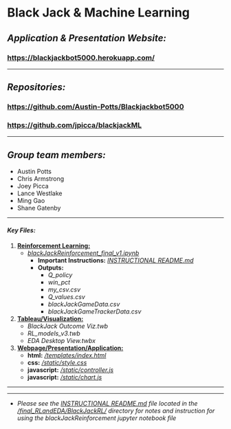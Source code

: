 # **Black Jack & Machine Learning**
## *Application & Presentation Website:*
### https://blackjackbot5000.herokuapp.com/
-----------------------------------------------------

##  *Repositories:*
### https://github.com/Austin-Potts/Blackjackbot5000
### https://github.com/jpicca/blackjackML

----

## *Group team members:*
* Austin Potts
* Chris Armstrong
* Joey Picca
* Lance Westlake
* Ming Gao
* Shane Gatenby

----

#### *Key Files:*
1) [**Reinforcement Learning:**](https://github.com/Austin-Potts/Blackjackbot5000/tree/master/final_RLandEDA/BlackJackRL)
    * [*blackJackReinforcement_final_v1.ipynb*](https://github.com/Austin-Potts/Blackjackbot5000/blob/master/final_RLandEDA/BlackJackRL/blackJackReinforcement_final_v1.ipynb)
        *  **Important Instructions:** [*INSTRUCTIONAL README.md*](https://github.com/Austin-Potts/Blackjackbot5000/tree/master/final_RLandEDA/BlackJackRL/README.md)
        * **Outputs:**
            * *Q_policy*
            * *win_pct*
            * *my_csv.csv*
            * *Q_values.csv*
            * *blackJackGameData.csv*
            * *blackJackGameTrackerData.csv*
2) [**Tableau/Visualization:**](https://github.com/Austin-Potts/Blackjackbot5000/tree/master/final_RLandEDA/TableauVizzes)
    * *BlackJack Outcome Viz.twb*
    * *RL_models_v3.twb*
    * *EDA Desktop View.twbx*
3) [**Webpage/Presentation/Application:**](https://blackjackbot5000.herokuapp.com/)
    * **html:** [*/templates/index.html*](https://github.com/Austin-Potts/Blackjackbot5000/blob/master/templates/index.html)
    * **css:** [*/static/style.css*](https://github.com/Austin-Potts/Blackjackbot5000/blob/master/static/style.css)
    * **javascript:** [*/static/controller.js*](https://github.com/Austin-Potts/Blackjackbot5000/blob/master/static/controller.js)
    * **javascript:** [*/static/chart.js*](https://github.com/Austin-Potts/Blackjackbot5000/blob/master/static/chart.js)

----

----
* *Please see the [INSTRUCTIONAL README.md](https://github.com/Austin-Potts/Blackjackbot5000/tree/master/final_RLandEDA/BlackJackRL/README.md) file located in the [/final_RLandEDA/BlackJackRL/](https://github.com/Austin-Potts/Blackjackbot5000/tree/master/final_RLandEDA/BlackJackRL) directory for notes and instruction for using the blackJackReinforcement jupyter notebook file*